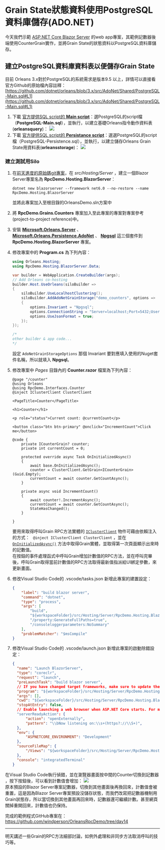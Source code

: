 # Grain State狀態資料使用PostgreSQL資料庫儲存(ADO.NET)

今天我們示範 [ASP.NET Core Blazor Server](https://learn.microsoft.com/en-us/aspnet/core/blazor#blazor-server) 的web app專案，其範例記數器後端使用CounterGrain實作，並將Grain State的狀態資料以PostgreSQL資料庫儲存。

## 建立PostgreSQL資料庫資料表以便儲存Grain State

目前 Orleans 3.x對於PostgreSQL的系統需求是版本9.5 以上，詳情可以直接看官方Github的原始檔內容註釋：  
[https://github.com/dotnet/orleans/blob/3.x/src/AdoNet/Shared/PostgreSQL-Main.sql#L1](https://github.com/dotnet/orleans/blob/3.x/src/AdoNet/Shared/PostgreSQL-Main.sql#L1)

1. 下載 [官方提供SQL script的 **Main script**](https://learn.microsoft.com/en-us/dotnet/orleans/host/configuration-guide/adonet-configuration#main-scripts)：選PostgreSQL的script檔（**PostgreSQL-Main.sql**），並執行，以建立基礎Orleans指令動作資料表(**orleansquery**)：
    ![](./pgAdmin_run_main_script.png)
2. 下載 [官方提供SQL script的 **Persistance script**](https://learn.microsoft.com/en-us/dotnet/orleans/host/configuration-guide/adonet-configuration#persistence)：選選PostgreSQL的script檔（PostgreSQL-Persistence.sql），並執行，以建立儲存Orleans Grain State用資料表(**orleansstorage**)：
   ![](./pgAdmin_create_persistence_table_script.png)

### 建立測試用Silo

1. 在[前天進度的原始碼git專案](https://github.com/windperson/OrleansRpcDemo/tree/day11)，在 *src/Hosting/Server* ，建立一個Blazor Server專案名為 **RpcDemo.Hosting.BlazorServer**：
    ```shell
    dotnet new blazorserver --framework net6.0 --no-restore --name RpcDemo.Hosting.BlazorServer
    ```
    並將此專案加入至根目錄的OrleansDemo.sln方案中
2. 將 **RpcDemo.Grains.Counters** 專案加入至此專案的專案對專案參考(project-to-project reference)中。
3. 安裝 [**Microsoft.Orleans.Server**](https://www.nuget.org/packages/Microsoft.Orleans.Server) 、 [**Microsoft.Orleans.Persistence.AdoNet**](https://www.nuget.org/packages/Microsoft.Orleans.Persistence.AdoNet) 、 [**Npgsql**](https://www.nuget.org/packages/Npgsql) 這三個套件到 **RpcDemo.Hosting.BlazorServer** 專案。
4. 修改專案中的 **Program.cs** 為下列內容：
    ```csharp
    using Orleans.Hosting;
    using RpcDemo.Hosting.BlazorServer.Data;

    var builder = WebApplication.CreateBuilder(args);
    // Add Orleans co-hosting
    builder.Host.UseOrleans(siloBuilder =>
    {
        siloBuilder.UseLocalhostClustering();
        siloBuilder.AddAdoNetGrainStorage("demo_counters", options =>
        {
            options.Invariant = "Npgsql";
            options.ConnectionString = "Server=localhost;Port=5432;Username=dev;Password=P@ss1234;Database=OrleansDemo;";
            options.UseJsonFormat = true;
        });
    });

    /*
    other builder & app code...
    */

    ```
    設定 `AdoNetGrainStorageOptions` 那個 Invariant 要對應填入使用的Nuget套件名稱，所以就填入 **Npgsql**。

5. 修改專案中 *Pages* 目錄內的 **Counter.razor** 檔案為下列內容：
    ```razor
    @page "/counter"
    @using Orleans
    @using RpcDemo.Interfaces.Counter
    @inject IClusterClient ClusterClient

    <PageTitle>Counter</PageTitle>

    <h1>Counter</h1>

    <p role="status">Current count: @currentCount</p>

    <button class="btn btn-primary" @onclick="IncrementCount">Click me</button>

    @code {
        private ICounterGrain? counter;
        private int currentCount = 0;

        protected override async Task OnInitializedAsync()
        {
            await base.OnInitializedAsync();
            counter = ClusterClient.GetGrain<ICounterGrain>(Guid.Empty);
            currentCount = await counter.GetCountAsync();
        }

        private async void IncrementCount()
        {
            await counter!.IncrementAsync();
            currentCount = await counter.GetCountAsync();
            StateHasChanged();
        }

    }
    ```
    要用來取得呼叫Grain RPC方法實體的 [`IClusterClient`](https://learn.microsoft.com/en-us/dotnet/api/orleans.iclusterclient) 物件可藉由依賴注入的方式： ` @inject IClusterClient ClusterClient` ，並在 [`OnInitializedAsync()`](https://learn.microsoft.com/en-us/dotnet/api/microsoft.aspnetcore.components.componentbase.oninitializedasync) 方法中取得Grain實體，並取得第一次頁面顯示出來時的記數值。  
    在按鈕的事件處理函式中呼叫Grain增加計數值的RPC方法，並在呼叫完畢後，呼叫Grain取得當前計數值的RPC方法取得最新值指派給UI綁定參數，來更新畫面。
6. 修改Visual Studio Code的 .vscode/tasks.json 新增此專案的建置設定：
    ```json
    {
        "label": "build blazor server",
        "command": "dotnet",
        "type": "process",
        "args": [
            "build",
            "${workspaceFolder}/src/Hosting/Server/RpcDemo.Hosting.BlazorServer/RpcDemo.Hosting.BlazorServer.csproj",
            "/property:GenerateFullPaths=true",
            "/consoleloggerparameters:NoSummary"
        ],
        "problemMatcher": "$msCompile"
    }
    ```
7. 修改Visual Studio Code的 .vscode/launch.json 新增此專案的啟動除錯設定：
    ```json
    {
      "name": "Launch BlazorServer",
      "type": "coreclr",
      "request": "launch",
      "preLaunchTask": "build blazor server",
      // If you have changed target frameworks, make sure to update the program path.
      "program": "${workspaceFolder}/src/Hosting/Server/RpcDemo.Hosting.BlazorServer/bin/Debug/net6.0/RpcDemo.Hosting.BlazorServer.dll",
      "args": [],
      "cwd": "${workspaceFolder}/src/Hosting/Server/RpcDemo.Hosting.BlazorServer",
      "stopAtEntry": false,
      // Enable launching a web browser when ASP.NET Core starts. For more information: https://aka.ms/VSCode-CS-LaunchJson-WebBrowser
      "serverReadyAction": {
          "action": "openExternally",
          "pattern": "\\bNow listening on:\\s+(https?://\\S+)",
      },
      "env": {
          "ASPNETCORE_ENVIRONMENT": "Development"
      },
      "sourceFileMap": {
          "/Views": "${workspaceFolder}/src/Hosting/Server/RpcDemo.Hosting.BlazorServer/Views"
      },
      "console": "integratedTerminal"
    }
    ```   

在Visual Studio Code執行偵錯，並在瀏覽器畫面按中間的Counter切換到記數器 ，按下按鈕後，可以看到計數值會增加：
![](./blazor-counter.png)  
原本預設的Blazor Server專案記數器，切換到其他畫面後再換回來，計數值會被重置，這是因為Blazor Server專案預設沒儲存狀態，而我們改寫把記數器機制用Grain狀態存，所以當切換到其他畫面再回來時，記數器還可繼續計數。甚至網頁關掉重開回來，計數值也仍保持。

完成的範例程式GitHub專案在：https://github.com/windperson/OrleansRpcDemo/tree/day14

---

明天講述一些Grain的RPC方法細部討論，如例外處理和非同步方法取消呼叫的技巧等。
